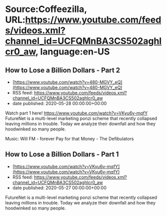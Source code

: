# Source:Coffeezilla, URL:https://www.youtube.com/feeds/videos.xml?channel_id=UCFQMnBA3CS502aghlcr0_aw, language:en-US

## How to Lose a Billion Dollars - Part 2
 - [https://www.youtube.com/watch?v=480-MGVY_eQ](https://www.youtube.com/watch?v=480-MGVY_eQ)
 - RSS feed: https://www.youtube.com/feeds/videos.xml?channel_id=UCFQMnBA3CS502aghlcr0_aw
 - date published: 2020-05-28 00:00:00+00:00

Watch part 1 here! https://www.youtube.com/watch?v=VKyu6v-mqfY
FutureNet is a multi-level marketing ponzi scheme that recently collapsed leaving millions in trouble. Today we analyze their downfall and how they hoodwinked so many people.

Music: 
Will FM - forever
Pay for that Money - The Defibulators

## How to Lose a Billion Dollars - Part 1
 - [https://www.youtube.com/watch?v=VKyu6v-mqfY](https://www.youtube.com/watch?v=VKyu6v-mqfY)
 - RSS feed: https://www.youtube.com/feeds/videos.xml?channel_id=UCFQMnBA3CS502aghlcr0_aw
 - date published: 2020-05-27 00:00:00+00:00

FutureNet is a multi-level marketing ponzi scheme that recently collapsed leaving millions in trouble. Today we analyze their downfall and how they hoodwinked so many people.

